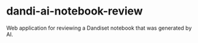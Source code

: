 # dandi-ai-notebook-review

Web application for reviewing a Dandiset notebook that was generated by AI.